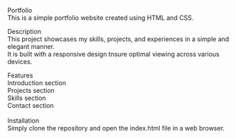 
Portfolio<br>
This is a simple portfolio website created using HTML and CSS.<br>

Description<br>
This project showcases my skills, projects, and experiences in a simple and elegant manner. <br>It is built with a responsive design tnsure optimal viewing across various devices.

Features<br>
Introduction section<br>
Projects section<br>
Skills section<br>
Contact section<br><br>
Installation<br>
Simply clone the repository and open the index.html file in a web browser.


